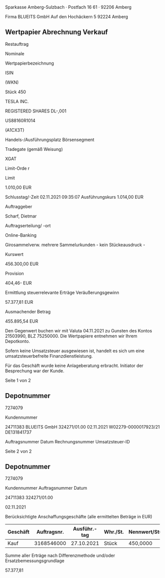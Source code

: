 <!-- image -->

Sparkasse Amberg-Sulzbach · Postfach 16 61 · 92206 Amberg

Firma BLUEITS GmbH Auf den Hochäckern 5 92224 Amberg

## Wertpapier Abrechnung Verkauf

Restauftrag

Nominale

Wertpapierbezeichnung

ISIN

(WKN)

Stück 450

TESLA INC.

REGISTERED SHARES DL-,001

US88160R1014

(A1CX3T)

Handels-/Ausführungsplatz Börsensegment

Tradegate (gemäß Weisung)

XGAT

Limit-Orde r

Limit

1.010,00 EUR

Schlusstag/-Zeit 02.11.2021 09:35:07 Ausführungskurs 1.014,00 EUR

Auftraggeber

Scharf, Dietmar

Auftragserteilung/ -ort

Online-Banking

Girosammelverw. mehrere Sammelurkunden - kein Stückeausdruck -

Kurswert

456.300,00 EUR

Provision

404,46- EUR

Ermittlung steuerrelevante Erträge Veräußerungsgewinn

57.377,81 EUR

Ausmachender Betrag

455.895,54 EUR

Den Gegenwert buchen wir mit Valuta  04.11.2021 zu Gunsten des Kontos  21503990, BLZ  75250000. Die Wertpapiere entnehmen wir Ihrem Depotkonto.

Sofern keine Umsatzsteuer ausgewiesen ist, handelt es sich um eine umsatzsteuerbefreite Finanzdienstleistung.

Für das Geschäft wurde keine Anlageberatung erbracht. Initiator der Besprechung war der Kunde.

Seite 1 von 2

## Depotnummer

7274079

Kundennummer

24711383 BLUEITS GmbH 324271/01.00 02.11.2021 W02279-0000017923/21 DE131841737

Auftragsnummer Datum Rechnungsnummer Umsatzsteuer-ID

<!-- image -->

Seite 2 von 2

## Depotnummer

7274079

Kundennummer Auftragsnummer Datum

24711383 324271/01.00

02.11.2021

Berücksichtigte Anschaffungsgeschäfte (alle ermittelten Beträge in EUR)

| Geschäft   |   Auftragsnr. | Ausführ.-tag   | Whr./St.   | Nennwert/Stück   | AS-Kosten   | Erlös      | ant. Ergebnis   |     |
|------------|---------------|----------------|------------|------------------|-------------|------------|-----------------|-----|
| Kauf       |    3168546000 | 27.10.2021     | Stück      | 450,0000         | 398.517,73- | 455.895,54 | 57.377,81       | (D) |

Summe aller Erträge nach Differenzmethode und/oder Ersatzbemessungsgrundlage

57.377,81